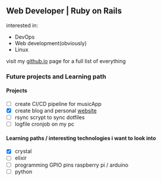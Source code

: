 ## Web Developer | Ruby on Rails 
interested in: 
- DevOps
- Web development(obviously)
- Linux

visit my [github.io](https://h4ppyr0gu3.github.io/) page for a full list of everything

### Future projects and Learning path

#### Projects

- [ ] create CI/CD pipeline for musicApp
- [x] create blog and personal [website](https://h4ppyr0gu3.github.io/)
- [ ] rsync scrypt to sync dotfiles
- [ ] logfile cronjob on my pc

#### Learning paths / interesting technologies i want to look into

- [x] crystal
- [ ] elixir
- [ ] programming GPIO pins raspberry pi / arduino
- [ ] python
